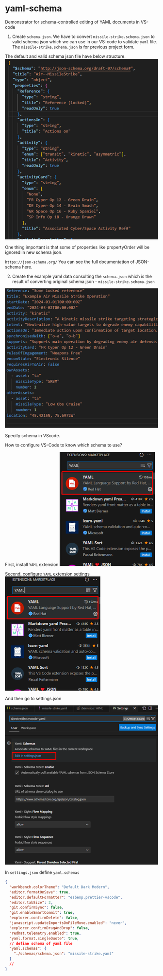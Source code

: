 # yaml-schema

Demonstrator for schema-controlled editing of YAML documents in VS-code

1. Create `schema.json`.
   We have to convert `missile-strike.schema.json` to valid schema json which we can use in our VS-code to validate `yaml` file. The `missile-strike.schema.json` is for previous project form.

The default and valid schema json file have below structure.
![Structure of JSON schema for validation](./images/Default%20Schema%20Structure.png)

One thing important is that some of properties like propertyOrder will be ignored in new schema json.

`https://json-schema.org/`
You can see the full documentation of JSON-schema here.

2. Create the example yaml data consulting the `schema.json` which is the result of converting original schema json - `missile-strike.schema.json`

![missilte-strike.yaml](./images/yaml.png)

Specify schema in VScode.

How to configure VS-Code to know which schema to use?

First, install `YAML` extension
![yaml extension](./images/yaml%20extension.png)

Second, configure `YAML` extension settings
![yaml extension settings](./images/yaml%20extension.png)

And then go to settings.json

![settings.json](./images/settings.png)

In `settings.json` define `yaml.schemas`

```json
{
  "workbench.colorTheme": "Default Dark Modern",
  "editor.formatOnSave": true,
  "editor.defaultFormatter": "esbenp.prettier-vscode",
  "editor.tabSize": 2,
  "git.confirmSync": false,
  "git.enableSmartCommit": true,
  "explorer.confirmDelete": false,
  "javascript.updateImportsOnFileMove.enabled": "never",
  "explorer.confirmDragAndDrop": false,
  "redhat.telemetry.enabled": true,
  "yaml.format.singleQuote": true,
  // define schema of yaml file
  "yaml.schemas": {
    "./schemas/schema.json": "missile-strike.yaml"
  }
  //
}
```

